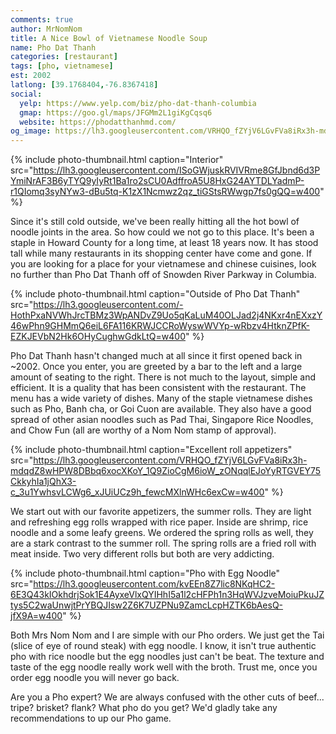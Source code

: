 ```yaml
---
comments: true
author: MrNomNom
title: A Nice Bowl of Vietnamese Noodle Soup
name: Pho Dat Thanh
categories: [restaurant]
tags: [pho, vietnamese]
est: 2002
latlong: [39.1768404,-76.8367418]
social:
  yelp: https://www.yelp.com/biz/pho-dat-thanh-columbia
  gmap: https://goo.gl/maps/JFGMm2L1giKgCqsq6
  website: https://phodatthanhmd.com/
og_image: https://lh3.googleusercontent.com/VRHQO_fZYjV6LGvFVa8iRx3h-mdqdZ8wHPW8DBbq6xocXKoY_1Q9ZioCgM6ioW_zONqqlEJoYyRTGVEY75CkkyhIa1jQhX3-c_3u1YwhsvLCWg6_xJUiUCz9h_fewcMXlnWHc6exCw=w400
---
```


{%
  include photo-thumbnail.html 
  caption="Interior"
  src="https://lh3.googleusercontent.com/ISoGWjuskRVIVRme8GfJbnd6d3PYmiNrAF3B6yTYQ9yIyRt1Ba1ro2sCU0AdffroA5U8HxG24AYTDLYadmP-r1QIomq3syNYw3-dBu5tq-K1zX1Ncmwz2qz_tiGStsRWwgp7fs0gQQ=w400"
%}

Since it's still cold outside, we've been really hitting all the hot bowl of noodle joints in the area. So how could we not go to this place. It's been a staple in Howard County for a long time, at least 18 years now. It has stood tall while many restaurants in its shopping center have come and gone. If you are looking for a place for your vietnamese and chinese cuisines, look no further than Pho Dat Thanh off of Snowden River Parkway in Columbia. 

<!--more-->

{%
  include photo-thumbnail.html 
  caption="Outside of Pho Dat Thanh"
  src="https://lh3.googleusercontent.com/-HothPxaNVWhJrcTBMz3WpANDvZ9Uo5qKaLuM40OLJad2j4NKxr4nEXxzY46wPhn9GHMmQ6eiL6FA116KRWJCCRoWyswWVYp-wRbzv4HtknZPfK-EZKJEVbN2Hk6OHyCughwGdkLtQ=w400"
%}

Pho Dat Thanh hasn't changed much at all since it first opened back in ~2002. Once you enter, you are greeted by a bar to the left and a large amount of seating to the right. There is not much to the layout, simple and efficient. It is a quality that has been consistent with the restaurant. The menu has a wide variety of dishes. Many of the staple vietnamese dishes such as Pho, Banh cha, or Goi Cuon are available. They also have a good spread of other asian noodles such as Pad Thai, Singapore Rice Noodles, and Chow Fun (all are worthy of a Nom Nom stamp of approval).

{%
  include photo-thumbnail.html 
  caption="Excellent roll appetizers"
  src="https://lh3.googleusercontent.com/VRHQO_fZYjV6LGvFVa8iRx3h-mdqdZ8wHPW8DBbq6xocXKoY_1Q9ZioCgM6ioW_zONqqlEJoYyRTGVEY75CkkyhIa1jQhX3-c_3u1YwhsvLCWg6_xJUiUCz9h_fewcMXlnWHc6exCw=w400"
%}

We start out with our favorite appetizers, the summer rolls. They are light and refreshing egg rolls wrapped with rice paper. Inside are shrimp, rice noodle and a some leafy greens. We ordered the spring rolls as well, they are a stark contrast to the summer roll. The spring rolls are a fried roll with meat inside. Two very different rolls but both are very addicting.

{%
  include photo-thumbnail.html 
  caption="Pho with Egg Noodle"
  src="https://lh3.googleusercontent.com/kvEEn8Z7lic8NKqHC2-6E3Q43kIOkhdrjSok1E4AyxeVlxQYIHhI5a1l2cHFPh1n3HqWVJzveMoiuPkuJZtys5C2waUnwjtPrYBQJIsw2Z6K7UZPNu9ZamcLcpHZTK6bAesQ-jfX9A=w400"
%}

Both Mrs Nom Nom and I are simple with our Pho orders. We just get the Tai (slice of eye of round steak) with egg noodle. I know, it isn't true authentic pho with rice noodle but the egg noodles just can't be beat. The texture and taste of the egg noodle really work well with the broth. Trust me, once you order egg noodle you will never go back.

Are you a Pho expert? We are always confused with the other cuts of beef... tripe? brisket? flank? What pho do you get? We'd gladly take any recommendations to up our Pho game.
